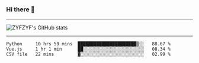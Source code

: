 ### Hi there 👋

-------

<!--

- 🔭 I’m currently working on ...
- 🌱 I’m currently learning Rust
- 👯 I’m looking to collaborate on ...
- 🤔 I’m looking for help with ...
- 💬 Ask me about ...
- 📫 How to reach me: ...
- 😄 Pronouns: ...
- ⚡ Fun fact: ...

-------
-->

![ZYFZYF's GitHub stats](https://github-readme-stats.vercel.app/api?username=ZYFZYF)


-------

<!--START_SECTION:waka-->

```text
Python     10 hrs 59 mins  ██████████████████████▒░░   88.67 %
Vue.js     1 hr 1 min      ██░░░░░░░░░░░░░░░░░░░░░░░   08.34 %
CSV file   22 mins         ▓░░░░░░░░░░░░░░░░░░░░░░░░   02.99 %
```

<!--END_SECTION:waka-->


